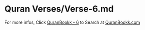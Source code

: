 # Quran Verses/Verse-6.md 

For more infos, Click [QuranBookk - 6](https://www.quranbookk.com/quran/search?q=6) to Search at [QuranBookk.com](http://quranbookk.com/)